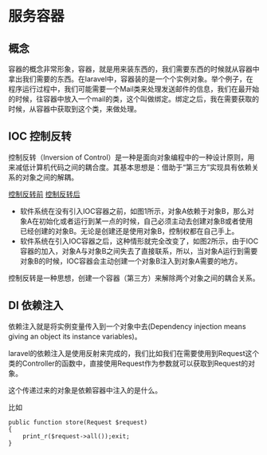 # 服务容器

## 概念

容器的概念非常形象，容器，就是用来装东西的，我们需要东西的时候就从容器中拿出我们需要的东西。在laravel中，容器装的是一个个实例对象。举个例子，在程序运行过程中，我们可能需要一个Mail类来处理发送邮件的信息，我们在最开始的时候，往容器中放入一个mail的类，这个叫做绑定。绑定之后，我在需要获取的时候，从容器中获取到这个类，来做处理。


## IOC 控制反转

控制反转（Inversion of Control）是一种是面向对象编程中的一种设计原则，用来减低计算机代码之间的耦合度。其基本思想是：借助于“第三方”实现具有依赖关系的对象之间的解耦。

[控制反转前](http://7xjtfr.com1.z0.glb.clouddn.com/%E9%BD%BF%E8%BD%AE_%E8%80%A6%E5%90%88%E5%85%B3%E7%B3%BB_full.jpg)
[控制反转后](http://7xjtfr.com1.z0.glb.clouddn.com/%E9%BD%BF%E8%BD%AE_%E8%A7%A3%E8%80%A6%E5%90%88_full.jpg)

* 软件系统在没有引入IOC容器之前，如图1所示，对象A依赖于对象B，那么对象A在初始化或者运行到某一点的时候，自己必须主动去创建对象B或者使用已经创建的对象B。无论是创建还是使用对象B，控制权都在自己手上。
* 软件系统在引入IOC容器之后，这种情形就完全改变了，如图2所示，由于IOC容器的加入，对象A与对象B之间失去了直接联系，所以，当对象A运行到需要对象B的时候，IOC容器会主动创建一个对象B注入到对象A需要的地方。

控制反转是一种思想，创建一个容器（第三方）来解除两个对象之间的耦合关系。

## DI 依赖注入

依赖注入就是将实例变量传入到一个对象中去(Dependency injection means giving an object its instance variables)。

laravel的依赖注入是使用反射来完成的，我们比如我们在需要使用到Request这个类的Controller的函数中，直接使用Request作为参数就可以获取到Request的对象。

这个传递过来的对象是依赖容器中注入的是什么。

比如
```
public function store(Request $request)
{
    print_r($request->all());exit;
}
```
